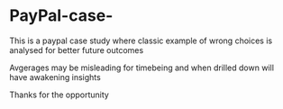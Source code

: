# PayPal-case-

This is a paypal case study where classic example of wrong choices is analysed for better future outcomes 

Avgerages may be misleading for timebeing and when drilled down will have awakening insights 

Thanks for the opportunity 
